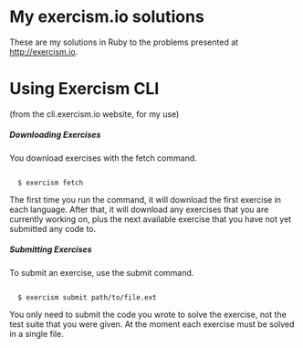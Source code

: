 My exercism.io solutions
=======

These are my solutions in Ruby to the problems presented at http://exercism.io.

Using Exercism CLI
=======
(from the cli.exercism.io website, for my use)


##### Downloading Exercises

You download exercises with the fetch command.

<code>
  $ exercism fetch
</code>

The first time you run the command, it will download the first exercise in each language. After that, it will download any exercises that you are currently working on, plus the next available exercise that you have not yet submitted any code to.

##### Submitting Exercises

To submit an exercise, use the submit command.

<code>
  $ exercism submit path/to/file.ext
</code>

You only need to submit the code you wrote to solve the exercise, not the test suite that you were given. At the moment each exercise must be solved in a single file.
